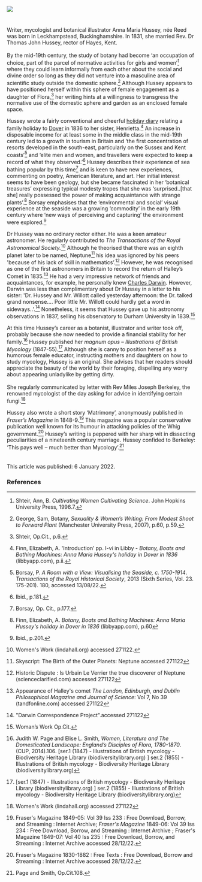 <a href="https://beta.kent-maps.online"><img src="https://beta.kent-maps.online/juncture/ve-button.png"></a>
<param ve-config title="Anna Maria Hussey, née Reed (5 June 1805 – 26 August 1853)" author="Dr Liz Askey" layout="vtl" banner="/images/banners/19c.jpg">

<param ve-entity eid="Q179224" aliases="Dover">
<param ve-entity eid="Q2690370" aliases="Hayes">

#

Writer, mycologist and botanical illustrator Anna Maria Hussey, née Reed was born in Leckhampstead, Buckinghamshire. In 1831, she married Rev. Dr Thomas John Hussey, rector of Hayes, Kent. 
<br><br>
By the mid-19th century, the study of botany had become ‘an occupation of choice, part of the parcel of normative activities for girls and women’[^ref1]  where they could learn informally from each other about the social and divine order so long as they did not venture into a masculine area of scientific study outside the domestic sphere.[^ref2] Although Hussey appears to have positioned herself within this sphere of female engagement as a daughter of Flora,[^ref3] her writing hints at a willingness to transgress the normative use of the domestic sphere and garden as an enclosed female space.
<param ve-image url="https://upload.wikimedia.org/wikipedia/commons/c/c9/Hayes_Library%2C_Hayes_%28West_Face_-_01%29.jpg" label="Hayes Library formerly the rectory" attribution="Doyle of London, via Wikimedia Commons" license="CC BY-SA 4.0">

Hussey wrote a fairly conventional and cheerful [holiday diary](https://kent.overdrive.com/media/543802) relating a family holiday to [Dover](/19c/19c-dover) in 1836 to her sister, Henrietta.[^ref4]  An increase in disposable income for at least some in the middle class in the mid-19th century led to a growth in tourism in Britain and ‘the first concentration of resorts developed in the south-east, particularly on the Sussex and Kent coasts’[^ref5] and ‘elite men and women, and travellers were expected to keep a record of what they observed.’[^ref6]  Hussey describes their experience of sea bathing popular by this time[^ref7]  and is keen to have new experiences, commenting on poetry, American literature, and art. Her initial interest seems to have been geology, but she became fascinated in her ‘botanical treasures’ expressing typical modesty tropes that she was ‘surprised..[that she] really possessed the power of making acquaintance with strange plants’.[^ref8]  Borsay emphasises that the ‘environmental and social’ visual experience at the seaside was a growing ‘commodity’ in the early 19th century where ‘new ways of perceiving and capturing’ the environment were explored.[^ref9]  
<param ve-image url="https://upload.wikimedia.org/wikipedia/commons/f/f3/David_Cox_-_Dover_-_Google_Art_Project.jpg" label="Dover, 1832" attribution="David Cox, Public domain, via Wikimedia Commons">
	
Dr Hussey was no ordinary rector either. He was a keen amateur astronomer. He regularly contributed to _The Transactions of the Royal Astronomical Society._[^ref10]  Although he theorised that there was an eighth planet later to be named, Neptune[^ref11] his idea was ignored by his peers 'because of his lack of skill in mathematics’.[^ref12] However, he was recognised as one of the first astronomers in Britain to record the return of <span data-mouseover-image-zoomto="1291,164,1536,1126">Halley’s Comet</span> in 1835.[^ref13]  He had a very impressive network of friends and acquaintances, for example, he personally knew [Charles Darwin](/19c/19c-darwin-biography). However, Darwin was less than complimentary about Dr Hussey in a letter to his sister: 'Dr. Hussey and Mr. Willott called yesterday afternoon: the Dr. talked grand nonsense…. Poor little Mr. Willott could hardly get a word in sideways..'.[^ref14] Nonetheless, it seems that Hussey gave up his astronomy observations in 1837, selling his observatory to Durham University in 1839.[^ref15]  
<param ve-image url="https://iiif.wellcomecollection.org/image/V0024725/full/full/0/default.jpg" label="Astronomy: comets in a night sky. Engraving." attribution="Wellcome Collection">

At this time Hussey’s career as a botanist, illustrator and writer took off, probably because she now needed to provide a financial stability for her family.[^ref16]  Hussey published her _magnum opus_ – _Illustrations of British Mycology_  (1847-55).[^ref17] Although she is canny to position herself as a humorous female educator, instructing mothers and daughters on how to study mycology, Hussey is an original. She advises that her readers should appreciate the beauty of the world by their foraging, dispelling any worry about appearing unladylike by getting dirty. 
<br><br>
She regularly communicated by letter with Rev Miles Joseph Berkeley, the renowned mycologist of the day asking for advice in identifying certain fungi.[^ref18]
<param ve-image url="https://upload.wikimedia.org/wikipedia/commons/b/b0/T._J._Hussey%2C_Illustrations_of_British_mycology_Wellcome_L0025704.jpg" label="Anna Maria Hussey, via Wikimedia Commons" license="CC BY 4.0"> 

Hussey also wrote a short story ‘Matrimony’, anonymously published  in _Fraser’s Magazine_ in 1848-9.[^ref19] This magazine was a popular conservative publication well known for its humour in attacking policies of the Whig government.[^ref20]  Hussey’s writing is peppered with her sharp wit in dissecting peculiarities of a nineteenth century marriage. Hussey confided to Berkeley: ‘This pays well – much better than Mycology’.[^ref21]  
<br><br>
This article was published: 6 January 2022.
<param ve-image url="https://iiif.wellcomecollection.org/image/L0022209/full/full/0/default.jpg" label="Illustrations of British mycology, containing figures and description of the funguses of interest and novelty indigenous to Britain" attribtuion="By Mrs. T.J. Hussey. Wellcome Collection">

### References

[^ref1]: Shteir, Ann, B. _Cultivating Women Cultivating Science_. John Hopkins University Press, 1996.7.
[^ref2]: George, Sam, Botany, _Sexuality & Women’s Writing: From Modest Shoot to Forward Plant_ (Manchester University Press, 2007), p.60, p.59.
[^ref3]: Shteir, Op.Cit., p.6.
[^ref4]: Finn, Elizabeth, A. 'Introduction’ pp. I-vi in Libby - _Botany, Boats and Bathing Machines: Anna Maria Hussey's holiday in Dover in 1836_ (libbyapp.com), p.ii. 
[^ref5]: Borsay, P. _A Room with a View: Visualising the Seaside, c. 1750-1914_. _Transactions of the Royal Historical Society_, 2013 (Sixth Series, Vol. 23. 175-201). 180, accessed 13/08/22.
[^ref6]: Ibid., p.181.
[^ref7]: Borsay, Op. Cit., p.177.
[^ref8]: Finn, Elizabeth, A. _Botany, Boats and Bathing Machines: Anna Maria Hussey's holiday in Dover in 1836_ (libbyapp.com), p.60
[^ref9]: Ibid., p.201.
[^ref10]: Women's Work (lindahall.org) accessed 271122.
[^ref11]: Skyscript: The Birth of the Outer Planets: Neptune accessed 271122
[^ref12]: Historic Dispute : Is Urbain Le Verrier the true discoverer of Neptune (scienceclarified.com) accessed 271122
[^ref13]: Appearance of Halley's comet _The London, Edinburgh, and Dublin Philosophical Magazine and Journal of Science_: Vol 7, No 39 (tandfonline.com) accessed 271122
[^ref14]: "Darwin Correspondence Project".accessed 271122
[^ref15]: Woman’s Work Op.Cit.
[^ref16]: Judith W. Page and Elise L. Smith, _Women, Literature and The Domesticated Landscape: England’s Disciples of Flora, 1780-1870_. (CUP, 2014).106.
   [ser.1 (1847) - Illustrations of British mycology - Biodiversity Heritage Library (biodiversitylibrary.org) ] ser.2   (1855) - Illustrations of British   mycology - Biodiversity Heritage Library (biodiversitylibrary.org)
[^ref17]: [ser.1 (1847) - Illustrations of British mycology - Biodiversity Heritage Library (biodiversitylibrary.org) ] ser.2 (1855) - Illustrations of British mycology - Biodiversity Heritage Library (biodiversitylibrary.org)
[^ref18]: Women's Work (lindahall.org) accessed 271122
[^ref19]: Fraser's Magazine 1849-05: Vol 39 Iss 233 : Free Download, Borrow, and Streaming : Internet Archive; _Fraser's Magazine_ 1849-06: Vol 39 Iss 234 : Free Download, Borrow, and Streaming : Internet Archive ; Fraser's Magazine 1849-07: Vol 40 Iss 235 : Free Download, Borrow, and Streaming : Internet Archive accessed 28/12/22.
[^ref20]: Fraser's Magazine 1830-1882 : Free Texts : Free Download, Borrow and Streaming : Internet Archive accessed 28/12/22.
[^ref21]: Page and Smith, Op.Cit.108.

